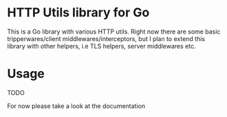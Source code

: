 # HTTP Utils library for Go

This is a Go library with various HTTP utils.
Right now there are some basic tripperwares/client middlewares/interceptors,
but I plan to extend this library with other helpers, i.e TLS helpers,
server middlewares etc.

# Usage

TODO

For now please take a look at the documentation

